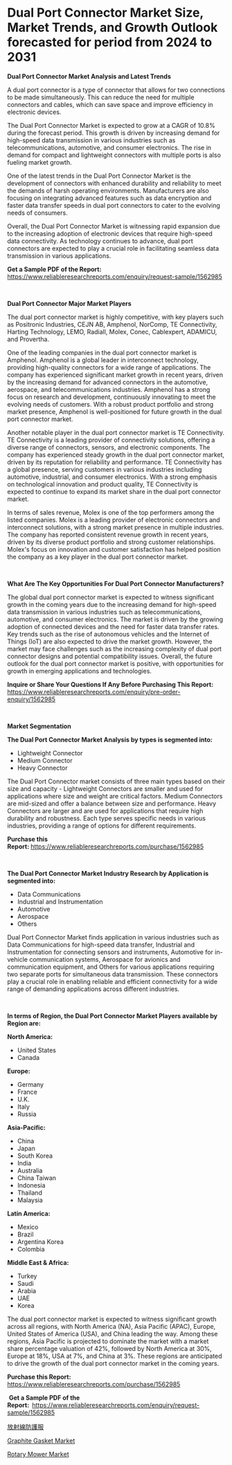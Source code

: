 <p><h1>Dual Port Connector Market Size, Market Trends, and Growth Outlook forecasted for period from 2024 to 2031</h1></p><p><strong>Dual Port Connector Market Analysis and Latest Trends</strong></p>
<p><p>A dual port connector is a type of connector that allows for two connections to be made simultaneously. This can reduce the need for multiple connectors and cables, which can save space and improve efficiency in electronic devices.</p><p>The Dual Port Connector Market is expected to grow at a CAGR of 10.8% during the forecast period. This growth is driven by increasing demand for high-speed data transmission in various industries such as telecommunications, automotive, and consumer electronics. The rise in demand for compact and lightweight connectors with multiple ports is also fueling market growth.</p><p>One of the latest trends in the Dual Port Connector Market is the development of connectors with enhanced durability and reliability to meet the demands of harsh operating environments. Manufacturers are also focusing on integrating advanced features such as data encryption and faster data transfer speeds in dual port connectors to cater to the evolving needs of consumers.</p><p>Overall, the Dual Port Connector Market is witnessing rapid expansion due to the increasing adoption of electronic devices that require high-speed data connectivity. As technology continues to advance, dual port connectors are expected to play a crucial role in facilitating seamless data transmission in various applications.</p></p>
<p><strong>Get a Sample PDF of the Report:&nbsp;</strong> <a href="https://www.reliableresearchreports.com/enquiry/request-sample/1562985">https://www.reliableresearchreports.com/enquiry/request-sample/1562985</a></p>
<p>&nbsp;</p>
<p><strong>Dual Port Connector Major Market Players</strong></p>
<p><p>The dual port connector market is highly competitive, with key players such as Positronic Industries, CEJN AB, Amphenol, NorComp, TE Connectivity, Harting Technology, LEMO, Radiall, Molex, Conec, Cablexpert, ADAMICU, and Provertha.</p><p>One of the leading companies in the dual port connector market is Amphenol. Amphenol is a global leader in interconnect technology, providing high-quality connectors for a wide range of applications. The company has experienced significant market growth in recent years, driven by the increasing demand for advanced connectors in the automotive, aerospace, and telecommunications industries. Amphenol has a strong focus on research and development, continuously innovating to meet the evolving needs of customers. With a robust product portfolio and strong market presence, Amphenol is well-positioned for future growth in the dual port connector market.</p><p>Another notable player in the dual port connector market is TE Connectivity. TE Connectivity is a leading provider of connectivity solutions, offering a diverse range of connectors, sensors, and electronic components. The company has experienced steady growth in the dual port connector market, driven by its reputation for reliability and performance. TE Connectivity has a global presence, serving customers in various industries including automotive, industrial, and consumer electronics. With a strong emphasis on technological innovation and product quality, TE Connectivity is expected to continue to expand its market share in the dual port connector market.</p><p>In terms of sales revenue, Molex is one of the top performers among the listed companies. Molex is a leading provider of electronic connectors and interconnect solutions, with a strong market presence in multiple industries. The company has reported consistent revenue growth in recent years, driven by its diverse product portfolio and strong customer relationships. Molex's focus on innovation and customer satisfaction has helped position the company as a key player in the dual port connector market.</p></p>
<p>&nbsp;</p>
<p><strong>What Are The Key Opportunities For Dual Port Connector Manufacturers?</strong></p>
<p><p>The global dual port connector market is expected to witness significant growth in the coming years due to the increasing demand for high-speed data transmission in various industries such as telecommunications, automotive, and consumer electronics. The market is driven by the growing adoption of connected devices and the need for faster data transfer rates. Key trends such as the rise of autonomous vehicles and the Internet of Things (IoT) are also expected to drive the market growth. However, the market may face challenges such as the increasing complexity of dual port connector designs and potential compatibility issues. Overall, the future outlook for the dual port connector market is positive, with opportunities for growth in emerging applications and technologies.</p></p>
<p><strong>Inquire or Share Your Questions If Any Before Purchasing This Report:</strong> <a href="https://www.reliableresearchreports.com/enquiry/pre-order-enquiry/1562985">https://www.reliableresearchreports.com/enquiry/pre-order-enquiry/1562985</a></p>
<p>&nbsp;</p>
<p><strong>Market Segmentation</strong></p>
<p><strong>The Dual Port Connector Market Analysis by types is segmented into:</strong></p>
<p><ul><li>Lightweight Connector</li><li>Medium Connector</li><li>Heavy Connector</li></ul></p>
<p><p>The Dual Port Connector market consists of three main types based on their size and capacity - Lightweight Connectors are smaller and used for applications where size and weight are critical factors. Medium Connectors are mid-sized and offer a balance between size and performance. Heavy Connectors are larger and are used for applications that require high durability and robustness. Each type serves specific needs in various industries, providing a range of options for different requirements.</p></p>
<p><strong>Purchase this Report:&nbsp;</strong><a href="https://www.reliableresearchreports.com/purchase/1562985">https://www.reliableresearchreports.com/purchase/1562985</a></p>
<p>&nbsp;</p>
<p><strong>The Dual Port Connector Market Industry Research by Application is segmented into:</strong></p>
<p><ul><li>Data Communications</li><li>Industrial and Instrumentation</li><li>Automotive</li><li>Aerospace</li><li>Others</li></ul></p>
<p><p>Dual Port Connector Market finds application in various industries such as Data Communications for high-speed data transfer, Industrial and Instrumentation for connecting sensors and instruments, Automotive for in-vehicle communication systems, Aerospace for avionics and communication equipment, and Others for various applications requiring two separate ports for simultaneous data transmission. These connectors play a crucial role in enabling reliable and efficient connectivity for a wide range of demanding applications across different industries.</p></p>
<p>&nbsp;</p>
<p><strong>In terms of Region, the Dual Port Connector Market Players available by Region are:</strong></p>
<p>
    <p> <strong> North America: </strong>
        <ul>
            <li>United States</li>
            <li>Canada</li>
        </ul>
        </p> 
    <p> <strong> Europe: </strong>
        <ul>
            <li>Germany</li>
            <li>France</li>
            <li>U.K.</li>
            <li>Italy</li>
            <li>Russia</li>
        </ul>
        </p> 
    <p> <strong> Asia-Pacific: </strong>
        <ul>
            <li>China</li>
            <li>Japan</li>
            <li>South Korea</li>
            <li>India</li>
            <li>Australia</li>
            <li>China Taiwan</li>
            <li>Indonesia</li>
            <li>Thailand</li>
            <li>Malaysia</li>
        </ul>
        </p> 
    <p> <strong> Latin America: </strong>
        <ul>
            <li>Mexico</li>
            <li>Brazil</li>
            <li>Argentina Korea</li>
            <li>Colombia</li>
        </ul>
        </p> 
    <p> <strong> Middle East & Africa: </strong>
        <ul>
            <li>Turkey</li>
            <li>Saudi</li>
            <li>Arabia</li>
            <li>UAE</li>
            <li>Korea</li>
        </ul>
    </p>
    </p>
<p><p>The dual port connector market is expected to witness significant growth across all regions, with North America (NA), Asia Pacific (APAC), Europe, United States of America (USA), and China leading the way. Among these regions, Asia Pacific is projected to dominate the market with a market share percentage valuation of 42%, followed by North America at 30%, Europe at 18%, USA at 7%, and China at 3%. These regions are anticipated to drive the growth of the dual port connector market in the coming years.</p></p>
<p><strong>Purchase this Report: </strong><a href="https://www.reliableresearchreports.com/purchase/1562985">https://www.reliableresearchreports.com/purchase/1562985</a></p>
<p>&nbsp;<strong>Get a Sample PDF of the Report:&nbsp;&nbsp;</strong><a href="https://www.reliableresearchreports.com/enquiry/request-sample/1562985">https://www.reliableresearchreports.com/enquiry/request-sample/1562985</a></p>
<p><strong></strong></p>
<p><p><a href="https://github.com/CloydAbbott2023/Market-Research-Report-List-1/blob/main/61837869109.md">放射線防護服</a></p><p><a href="https://meowing-canidae-761.notion.site/Graphite-Gasket-Market-Size-Share-Trends-Analysis-Report-By-Material-By-Type-By-End-user-By-Re-5b44791f5592405d94f67140e317a29f">Graphite Gasket Market</a></p><p><a href="https://view.publitas.com/reportprime-1/rotary-mower-market-share-market-new-trends-analysis-report-by-type-by-application-by-end-use-by-region-and-segment-forecasts-2024-2031/">Rotary Mower Market</a></p></p>